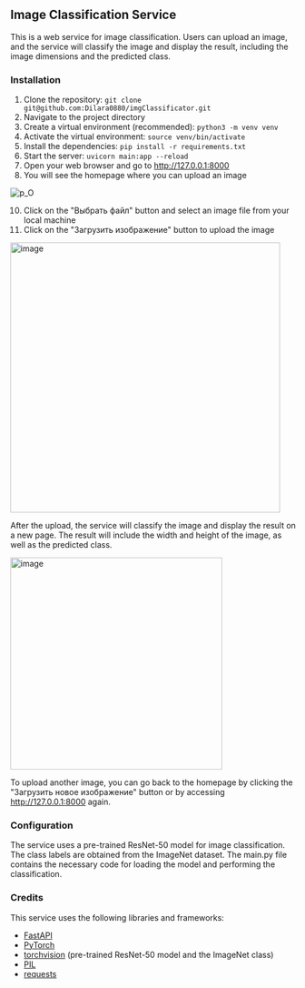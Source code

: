 ## Image Classification Service

This is a web service for image classification. Users can upload an image, and the service will classify the image and display the result, including the image dimensions and the predicted class.

### Installation
1. Clone the repository:
`git clone git@github.com:Dilara0880/imgClassificator.git`
2. Navigate to the project directory
3. Create a virtual environment (recommended):
`python3 -m venv venv`
4. Activate the virtual environment:
`source venv/bin/activate`
5. Install the dependencies:
`pip install -r requirements.txt`
6. Start the server:
`uvicorn main:app --reload`
7. Open your web browser and go to http://127.0.0.1:8000
8. You will see the homepage where you can upload an image

![p_O](https://github.com/Dilara0880/imgClassificator/assets/100710842/bd7bbc80-67df-4f7f-8ae8-3bef941adff4)

10. Click on the "Выбрать файл" button and select an image file from your local machine
11. Click on the "Загрузить изображение" button to upload the image
<img width="475" alt="image" src="https://github.com/Dilara0880/imgClassificator/assets/100710842/c0e75f33-36a6-4788-b9e6-5c404146dcec">

After the upload, the service will classify the image and display the result on a new page. The result will include the width and height of the image, as well as the predicted class.

<img width="373" alt="image" src="https://github.com/Dilara0880/imgClassificator/assets/100710842/9a29f496-343d-457d-957d-af296b6982f1">

To upload another image, you can go back to the homepage by clicking the "Загрузить новое изображение" button or by accessing http://127.0.0.1:8000 again.

### Configuration
The service uses a pre-trained ResNet-50 model for image classification. The class labels are obtained from the ImageNet dataset. The main.py file contains the necessary code for loading the model and performing the classification.

### Credits
This service uses the following libraries and frameworks:

- [FastAPI](https://fastapi.tiangolo.com)
- [PyTorch](https://pytorch.org)
- [torchvision](https://pytorch.org/vision) (pre-trained ResNet-50 model and the ImageNet class)
- [PIL](https://pillow.readthedocs.io)
- [requests](https://docs.python-requests.org)
